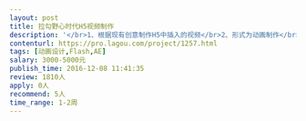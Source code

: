```yaml
---                
layout: post       
title: 拉勾野心时代H5视频制作           
description: '</br>1、根据现有创意制作H5中插入的视频</br>2、形式为动画制作</br>3、格式没有特殊要求，可以嵌入到H5中即可</br>'     
contenturl: https://pro.lagou.com/project/1257.html      
tags: [动画设计,Flash,AE]            
salary: 3000-5000元          
publish_time: 2016-12-08 11:41:35         
review: 1810人                   
apply: 0人                   
recommend: 5人                   
time_range: 1-2周              
---                 
```


